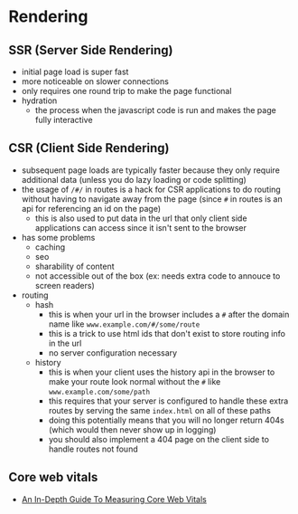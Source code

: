 # Rendering

## SSR (Server Side Rendering)

- initial page load is super fast
- more noticeable on slower connections
- only requires one round trip to make the page functional
- hydration
  - the process when the javascript code is run and makes the page fully interactive

## CSR (Client Side Rendering)

- subsequent page loads are typically faster because they only require additional data (unless you do lazy loading or code splitting)
- the usage of `/#/` in routes is a hack for CSR applications to do routing without having to navigate away from the page (since `#` in routes is an api for referencing an id on the page)
  - this is also used to put data in the url that only client side applications can access since it isn't sent to the browser
- has some problems
  - caching
  - seo
  - sharability of content
  - not accessible out of the box (ex: needs extra code to annouce to screen readers)
- routing
  - hash
    - this is when your url in the browser includes a `#` after the domain name like `www.example.com/#/some/route`
    - this is a trick to use html ids that don't exist to store routing info in the url
    - no server configuration necessary
  - history
    - this is when your client uses the history api in the browser to make your route look normal without the `#` like `www.example.com/some/path`
    - this requires that your server is configured to handle these extra routes by serving the same `index.html` on all of these paths
    - doing this potentially means that you will no longer return 404s (which would then never show up in logging)
    - you should also implement a 404 page on the client side to handle routes not found

## Core web vitals

- [An In-Depth Guide To Measuring Core Web Vitals](https://www.smashingmagazine.com/2021/04/complete-guide-measure-core-web-vitals/)
